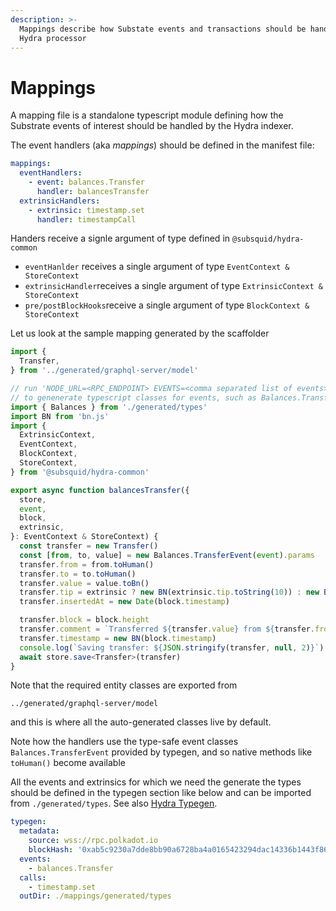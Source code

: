 ```yaml
---
description: >-
  Mappings describe how Substate events and transactions should be handled by
  Hydra processor
---
```


# Mappings

A mapping file is a standalone typescript module defining how the Substrate events of interest should be handled by the Hydra indexer.

The event handlers \(aka _mappings_\) should be defined in the manifest file:

```yaml
mappings:
  eventHandlers:
    - event: balances.Transfer 
      handler: balancesTransfer
  extrinsicHandlers:
    - extrinsic: timestamp.set 
      handler: timestampCall
```

Handers receive a signle argument of type defined in `@subsquid/hydra-common`

*  `eventHanlder` receives a single argument of type `EventContext & StoreContext`
* `extrinsicHandler`receives a single argument of type `ExtrinsicContext & StoreContext`
* `pre/postBlockHooks`receive a single argument of type `BlockContext & StoreContext`

Let us look at the sample mapping generated by the scaffolder

```typescript
import {
  Transfer,
} from '../generated/graphql-server/model'

// run 'NODE_URL=<RPC_ENDPOINT> EVENTS=<comma separated list of events> yarn codegen:mappings-types'
// to genenerate typescript classes for events, such as Balances.TransferEvent
import { Balances } from './generated/types'
import BN from 'bn.js'
import {
  ExtrinsicContext,
  EventContext,
  BlockContext,
  StoreContext,
} from '@subsquid/hydra-common'

export async function balancesTransfer({
  store,
  event,
  block,
  extrinsic,
}: EventContext & StoreContext) {
  const transfer = new Transfer()
  const [from, to, value] = new Balances.TransferEvent(event).params
  transfer.from = from.toHuman()
  transfer.to = to.toHuman()
  transfer.value = value.toBn()
  transfer.tip = extrinsic ? new BN(extrinsic.tip.toString(10)) : new BN(0)
  transfer.insertedAt = new Date(block.timestamp)

  transfer.block = block.height
  transfer.comment = `Transferred ${transfer.value} from ${transfer.from} to ${transfer.to}`
  transfer.timestamp = new BN(block.timestamp)
  console.log(`Saving transfer: ${JSON.stringify(transfer, null, 2)}`)
  await store.save<Transfer>(transfer)
}

```

Note that the required entity classes are exported from

```text
../generated/graphql-server/model
```

and this is where all the auto-generated classes live by default.

Note how the handlers use the type-safe event classes `Balances.TransferEvent` provided by typegen, and so native methods like `toHuman()` become available 

All the events and extrinsics for which we need the generate the types should be defined in the typegen section like below and can be imported from `./generated/types`. See also [Hydra Typegen](../../hydra-typegen.md).

```yaml
typegen:
  metadata:
    source: wss://rpc.polkadot.io
    blockHash: '0xab5c9230a7dde8bb90a6728ba4a0165423294dac14336b1443f865b796ff682c'
  events:
    - balances.Transfer
  calls:
    - timestamp.set
  outDir: ./mappings/generated/types
```


